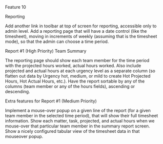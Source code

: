 Feature 10

Reporting


Add another link in toolbar at top of screen for reporting, accessible only to admin level.  Add a reporting page that will have a date control (like the timesheet), moving in increments of weekly (assuming that is the timesheet mode), so that the admin can choose a time period.  

Report #1 (High Priority)
Team Summary

The reporting page should show each team member for the time period with the projected hours worked, actual hours worked.  Also include projected and actual hours at each urgency level as a separate column (so flatten out data by Urgency hot, medium, or mild to create Hot Projected Hours, Hot Actual Hours, etc.).  Have the report sortable by any of the columns (team member or any of the hours fields), ascending or descending.  


Extra features for Report #1 (Medium Priority)

Implement a mouse-over popup on a given line of the report (for a given team member in the selected time period), that will show their full timesheet information.  Show each matter, task, projected, and actual hours when we mouse-over that particular team member in the summary report screen.  Show a nicely configured tabular view of the timesheet data in that mouseover popup.







